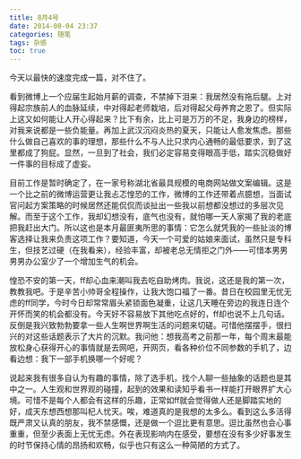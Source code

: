 ```yaml
---
title: 8月4号
date: 2014-08-04 23:37
categories: 随笔
tags: 杂感
toc: true
---
```

今天以最快的速度完成一篇，对不住了。

看到微博上一个应届生起始月薪的调查，不禁掉下泪来：我居然没有拖后腿。上对得起宗族前人的血脉延续，中对得起老师栽培，后对得起父母养育之恩了。但实际上这又如何能让人开心得起来？比下有余，比上可是万万的不足，我身边的榜样，对我来说都是一些负能量。再加上武汉沉闷炎热的夏天，只能让人愈发焦虑。那些什么做自己喜欢的事的理想，那些什么不与人比只求内心通畅的最低要求，到了这里都成了狗屁。显然，一旦到了社会，我们必定容易变得眼高手低，踏实沉稳做好一件事的目标成了虚妄。

目前工作是暂时确定了，在一家号称湖北省最具规模的电商网站做文案编辑。这是一个比之前的微博运营更让我忐忑惶恐的工作，微博的工作还带着点臆想，当面试官问起方案策略的时候居然还能侃侃而谈扯出一些我以前想都没想过的多层次见解。而至于这个工作，我却幻想没有，底气也没有，就怕哪一天人家揭了我的老底把我赶出大门。所以这也是本月最匪夷所思的事情：它怎么就凭我的一些扯淡的博客选择让我来负责这项工作？要知道，今天一个可爱的姑娘来面试，虽然只是专科生，但技艺过硬（在我看来），经验丰富，却被老总无情拒之门外——可惜本男男男男办公室少了一个增加生气的机会。

惶恐不安的第一天，ff却心血来潮叫我去吃自助烤肉。我说，这还是我的第一次，教教我吧。于是辛苦小帅哥全程操作，让我大饱口福了一番。昔日在校园里无忧无虑的ff同学，今时今日却常常眉头紧锁面色凝重，让这几天睡在旁边的我连日连个开怀而笑的机会都没有。今天好不容易放下其他吃点好的，ff却也说不上几句话。反倒是我兴致勃勃要拿一些人生啊世界啊生活的问题来切磋。可惜他摆摆手，很扫兴的对这些话题表示了大片的沉默。我问他：想我高考之前那一年，每个周末最能放松身心获得开心的事情就是去网吧，开网页，看各种价位不同参数的手机了，边看边想：我下一部手机换哪一个好呢？

说起来我有很多自认为有趣的事情，除了选手机，找个人聊一些抽象的话题也是其中之一。人生观和世界观的碰撞，起到的效果和读知乎看书一样能打开眼界扩大心境。可惜不是每个人都会有这样的乐趣，正常如ff就会觉得做人还是脚踏实地的好，成天东想西想那叫杞人忧天。唉，难道真的是我想的太多么。看到这么多活得既严肃又认真的朋友，我不禁感慨，还是做一个逗比更有意思。逗比虽然也会心事重重，但至少表面上无忧无虑。外在表现影响内在感受，要想在没有多少好事发生的时节保持心情的昂扬和欢畅，似乎也只有这么一种简陋的方式了。

